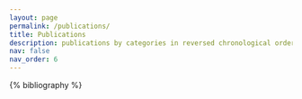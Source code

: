 ```yaml
---
layout: page
permalink: /publications/
title: Publications
description: publications by categories in reversed chronological order. generated by jekyll-scholar.
nav: false
nav_order: 6
---
```


<!-- _pages/publications.md -->
<div class="publications">

{% bibliography %}

</div>
